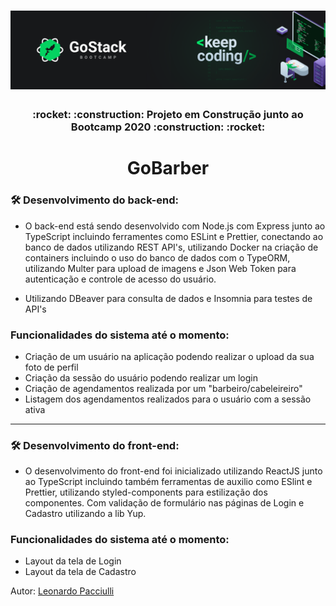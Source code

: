 <h1 align="center">
  <img alt="GoStack" src="./assets/gostack.png" />
</h1>

<h3 align="center">:rocket: :construction: Projeto em Construção junto ao Bootcamp 2020 :construction: :rocket:</h3>

<h1 align="center">GoBarber</h1>

### :hammer_and_wrench: Desenvolvimento do back-end:
- O back-end está sendo desenvolvido com Node.js com Express junto ao TypeScript incluindo ferramentes como ESLint e Prettier, conectando ao banco de dados utilizando REST API's, utilizando Docker na criação de containers incluindo o uso do banco de dados com o TypeORM, utilizando Multer para upload de imagens e Json Web Token para autenticação e controle de acesso do usuário.

- Utilizando DBeaver para consulta de dados e Insomnia para testes de API's

<h3>Funcionalidades do sistema até o momento:</h3>
<ul>
  <li>Criação de um usuário na aplicação podendo realizar o upload da sua foto de perfil</li>
  <li>Criação da sessão do usuário podendo realizar um login</li>
  <li>Criação de agendamentos realizada por um "barbeiro/cabeleireiro"</li>
  <li>Listagem dos agendamentos realizados para o usuário com a sessão ativa</li>
</ul>

---

### :hammer_and_wrench: Desenvolvimento do front-end:
- O desenvolvimento do front-end foi inicializado utilizando ReactJS junto ao TypeScript incluindo também ferramentas de auxilio como ESlint e Prettier, utilizando styled-components para estilização dos componentes. Com validação de formulário nas páginas de Login e Cadastro utilizando a lib Yup.

<h3>Funcionalidades do sistema até o momento:</h3>
<ul>
  <li>Layout da tela de Login</li>
  <li>Layout da tela de Cadastro</li>
</ul>

Autor: [Leonardo Pacciulli](https://www.linkedin.com/in/leonardo-pacciulli-a4b86a92/)